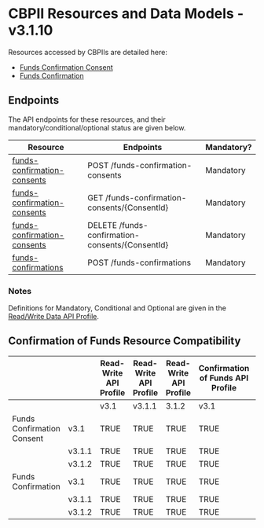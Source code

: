 # CBPII Resources and Data Models - v3.1.10 <!-- omit in toc -->

Resources accessed by CBPIIs are detailed here:

* [Funds Confirmation Consent](funds-confirmation-consent.md)
* [Funds Confirmation](funds-confirmation.md)

## Endpoints

The API endpoints for these resources, and their mandatory/conditional/optional status are given below.

| Resource |Endpoints |Mandatory? |
| --- |--- |---|
| [funds-confirmation-consents](funds-confirmation-consent.md) |POST /funds-confirmation-consents |Mandatory |
| [funds-confirmation-consents](funds-confirmation-consent.md) |GET /funds-confirmation-consents/{ConsentId} |Mandatory |
| [funds-confirmation-consents](funds-confirmation-consent.md) |DELETE /funds-confirmation-consents/{ConsentId} |Mandatory |
| [funds-confirmations](funds-confirmation.md) |POST /funds-confirmations |Mandatory |

### Notes

Definitions for Mandatory, Conditional and Optional are given in the [Read/Write Data API Profile](../../profiles/read-write-data-api-profile.md#categorisation-of-implementation-requirements).

## Confirmation of Funds Resource Compatibility

|  | |Read-Write API Profile |Read-Write API Profile |Read-Write API Profile |Confirmation of Funds API Profile |Confirmation of Funds API Profile |Confirmation of Funds API Profile |
| --- |--- |--- |--- |--- |--- |--- |--- |
|  | |v3.1 |v3.1.1 |3.1.2 |v3.1 |v3.1.1 |3.1.2 |
| Funds Confirmation Consent |v3.1 |TRUE |TRUE |TRUE |TRUE |TRUE |TRUE |
|  |v3.1.1 |TRUE |TRUE |TRUE |TRUE |TRUE |TRUE |
|  |v3.1.2 |TRUE |TRUE |TRUE |TRUE |TRUE |TRUE |
| Funds Confirmation |v3.1 |TRUE |TRUE |TRUE |TRUE |TRUE |TRUE |
|  |v3.1.1 |TRUE |TRUE |TRUE |TRUE |TRUE |TRUE |
|  |v3.1.2 |TRUE |TRUE |TRUE |TRUE |TRUE |TRUE |
